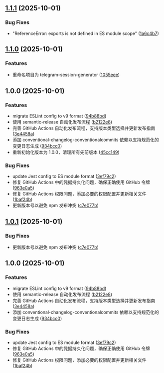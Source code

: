 ## [1.1.1](https://github.com/dba18714/telegram-session-generator/compare/v1.1.0...v1.1.1) (2025-10-01)

### Bug Fixes

* "ReferenceError: exports is not defined in ES module scope" ([1a6c4b7](https://github.com/dba18714/telegram-session-generator/commit/1a6c4b7cdd2ea39266e1720966d8a7d5c6c30c87))

## [1.1.0](https://github.com/dba18714/telegram-session-generator/compare/v1.0.0...v1.1.0) (2025-10-01)

### Features

* 重命名项目为 telegram-session-generator ([1055eee](https://github.com/dba18714/telegram-session-generator/commit/1055eee16010148ea702ef2d030401fbc0a0cd6c))

## 1.0.0 (2025-10-01)

### Features

* migrate ESLint config to v9 format ([94b88bd](https://github.com/dba18714/telegram-session-manager/commit/94b88bdc1b61ee69a3defe224045f9ca9ba529d5))
* 使用 semantic-release 自动化发布流程 ([b2122e8](https://github.com/dba18714/telegram-session-manager/commit/b2122e8b7600caaeb7991b8dc21066bc53b71063))
* 完善 GitHub Actions 自动化发布流程，支持版本类型选择并更新发布指南 ([3e4458a](https://github.com/dba18714/telegram-session-manager/commit/3e4458ab20739a14117e26ce6af8b8edfa90399b))
* 添加 conventional-changelog-conventionalcommits 依赖以支持规范化的变更日志生成 ([934bcc0](https://github.com/dba18714/telegram-session-manager/commit/934bcc041e3d389ef697f27e6b5dd7d3e0b17524))
* 重新初始化版本为 1.0.0，清理所有先前版本 ([45cc149](https://github.com/dba18714/telegram-session-manager/commit/45cc149de3a3940f35e39153120cb4cf133a3f6d))

### Bug Fixes

* update Jest config to ES module format ([3ef79c2](https://github.com/dba18714/telegram-session-manager/commit/3ef79c25d0b936011961bcc7a84d483afd499ab7))
* 修复 GitHub Actions 中的凭据持久化问题，确保正确使用 GitHub 令牌 ([963e0a5](https://github.com/dba18714/telegram-session-manager/commit/963e0a54dd1ad1ee3ee2341cd81def9f83a67829))
* 修复 GitHub Actions 权限问题，添加必要的权限配置并更新相关文件 ([1baf24b](https://github.com/dba18714/telegram-session-manager/commit/1baf24bbd2fc24ee159bdfbb8309107733b26853))
* 更新版本号以避免 npm 发布冲突 ([c7e077b](https://github.com/dba18714/telegram-session-manager/commit/c7e077bb0abb8bbc37c34164deaccba554b633cd))

## [1.0.1](https://github.com/dba18714/telegram-session-manager/compare/v1.0.0...v1.0.1) (2025-10-01)

### Bug Fixes

* 更新版本号以避免 npm 发布冲突 ([c7e077b](https://github.com/dba18714/telegram-session-manager/commit/c7e077bb0abb8bbc37c34164deaccba554b633cd))

## 1.0.0 (2025-10-01)

### Features

* migrate ESLint config to v9 format ([94b88bd](https://github.com/dba18714/telegram-session-manager/commit/94b88bdc1b61ee69a3defe224045f9ca9ba529d5))
* 使用 semantic-release 自动化发布流程 ([b2122e8](https://github.com/dba18714/telegram-session-manager/commit/b2122e8b7600caaeb7991b8dc21066bc53b71063))
* 完善 GitHub Actions 自动化发布流程，支持版本类型选择并更新发布指南 ([3e4458a](https://github.com/dba18714/telegram-session-manager/commit/3e4458ab20739a14117e26ce6af8b8edfa90399b))
* 添加 conventional-changelog-conventionalcommits 依赖以支持规范化的变更日志生成 ([934bcc0](https://github.com/dba18714/telegram-session-manager/commit/934bcc041e3d389ef697f27e6b5dd7d3e0b17524))

### Bug Fixes

* update Jest config to ES module format ([3ef79c2](https://github.com/dba18714/telegram-session-manager/commit/3ef79c25d0b936011961bcc7a84d483afd499ab7))
* 修复 GitHub Actions 中的凭据持久化问题，确保正确使用 GitHub 令牌 ([963e0a5](https://github.com/dba18714/telegram-session-manager/commit/963e0a54dd1ad1ee3ee2341cd81def9f83a67829))
* 修复 GitHub Actions 权限问题，添加必要的权限配置并更新相关文件 ([1baf24b](https://github.com/dba18714/telegram-session-manager/commit/1baf24bbd2fc24ee159bdfbb8309107733b26853))
